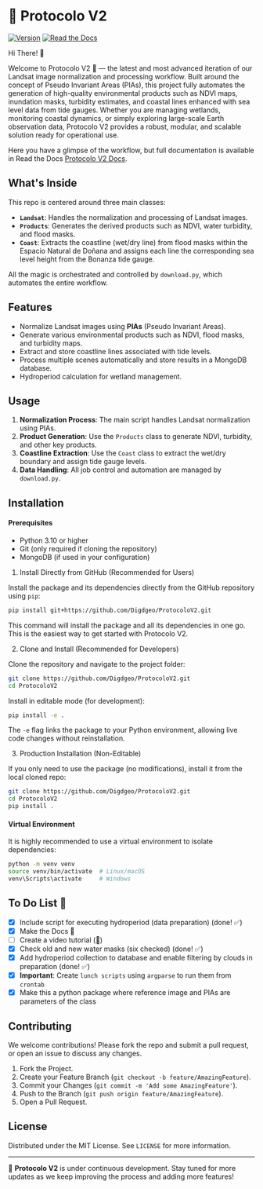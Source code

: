# 🤖 Protocolo V2

[![Version](https://img.shields.io/badge/version-2.2.3-blue.svg)](https://github.com/Digdgeo/ProtocoloV2) [![Read the Docs](https://readthedocs.org/projects/protocolov2/badge/?version=latest)](https://protocolov2.readthedocs.io/)


Hi There! 👋

Welcome to Protocolo V2 🤖 — the latest and most advanced iteration of our Landsat image normalization and processing workflow. Built around the concept of Pseudo Invariant Areas (PIAs), this project fully automates the generation of high-quality environmental products such as NDVI maps, inundation masks, turbidity estimates, and coastal lines enhanced with sea level data from tide gauges.
Whether you are managing wetlands, monitoring coastal dynamics, or simply exploring large-scale Earth observation data, Protocolo V2 provides a robust, modular, and scalable solution ready for operational use.

Here you have a glimpse of the workflow, but full documentation is available in Read the Docs [Protocolo V2 Docs](https://protocolov2.readthedocs.io/).

## What's Inside

This repo is centered around three main classes:

- **`Landsat`**: Handles the normalization and processing of Landsat images.
- **`Products`**: Generates the derived products such as NDVI, water turbidity, and flood masks.
- **`Coast`**: Extracts the coastline (wet/dry line) from flood masks within the Espacio Natural de Doñana and assigns each line the corresponding sea level height from the Bonanza tide gauge.

All the magic is orchestrated and controlled by `download.py`, which automates the entire workflow.

## Features

- Normalize Landsat images using **PIAs** (Pseudo Invariant Areas).
- Generate various environmental products such as NDVI, flood masks, and turbidity maps.
- Extract and store coastline lines associated with tide levels.
- Process multiple scenes automatically and store results in a MongoDB database.
- Hydroperiod calculation for wetland management.

## Usage

1. **Normalization Process**: The main script handles Landsat normalization using PIAs.
2. **Product Generation**: Use the `Products` class to generate NDVI, turbidity, and other key products.
3. **Coastline Extraction**: Use the `Coast` class to extract the wet/dry boundary and assign tide gauge levels.
4. **Data Handling**: All job control and automation are managed by `download.py`.

## Installation

#### Prerequisites

- Python 3.10 or higher  
- Git (only required if cloning the repository)  
- MongoDB (if used in your configuration)  

1. Install Directly from GitHub (Recommended for Users)

Install the package and its dependencies directly from the GitHub repository using `pip`:

```bash
pip install git+https://github.com/Digdgeo/ProtocoloV2.git
```
This command will install the package and all its dependencies in one go. This is the easiest way to get started with Protocolo V2.

2. Clone and Install (Recommended for Developers)

Clone the repository and navigate to the project folder:

```bash
git clone https://github.com/Digdgeo/ProtocoloV2.git
cd ProtocoloV2
```

Install in editable mode (for development):

```bash
pip install -e .
```

The `-e` flag links the package to your Python environment, allowing live code changes without reinstallation.

3. Production Installation (Non-Editable)

If you only need to use the package (no modifications), install it from the local cloned repo:

```bash
git clone https://github.com/Digdgeo/ProtocoloV2.git
cd ProtocoloV2
pip install .
```


#### Virtual Environment

It is highly recommended to use a virtual environment to isolate dependencies:

```bash
python -m venv venv
source venv/bin/activate  # Linux/macOS
venv\Scripts\activate     # Windows
```

## To Do List 📝

- [x] Include script for executing hydroperiod (data preparation) (done! ✅)
- [x] Make the Docs 📖
- [ ] Create a video tutorial (🎥)
- [x] Check old and new water masks (six checked) (done! ✅)
- [x] Add hydroperiod collection to database and enable filtering by clouds in preparation (done! ✅)
- [x] **Important**: Create `lunch scripts` using `argparse` to run them from `crontab`
- [x] Make this a python package where reference image and PIAs are parameters of the class

## Contributing

We welcome contributions! Please fork the repo and submit a pull request, or open an issue to discuss any changes.

1. Fork the Project.
2. Create your Feature Branch (`git checkout -b feature/AmazingFeature`).
3. Commit your Changes (`git commit -m 'Add some AmazingFeature'`).
4. Push to the Branch (`git push origin feature/AmazingFeature`).
5. Open a Pull Request.

## License

Distributed under the MIT License. See `LICENSE` for more information.

---

🚀 **Protocolo V2** is under continuous development. Stay tuned for more updates as we keep improving the process and adding more features!
